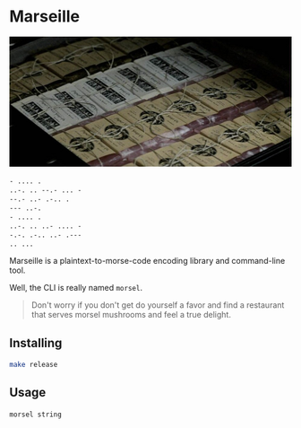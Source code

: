 # Marseille

![image](./die-erstes-regeln-ist.jpeg)

```
- .... .
..-. .. --.- ... -
--.- ..- .-.. .
--- ..-.
- .... .
..-. .. ..- .... -
-.-. .-.. ..- .---
.. ...
```

Marseille is a plaintext-to-morse-code encoding library and command-line
tool.

Well, the CLI is really named `morsel`.

> Don't worry if you don't get do yourself a favor and find a restaurant
> that serves morsel mushrooms and feel a true delight.


## Installing

``` bash
make release
```

## Usage

``` bash
morsel string
```
